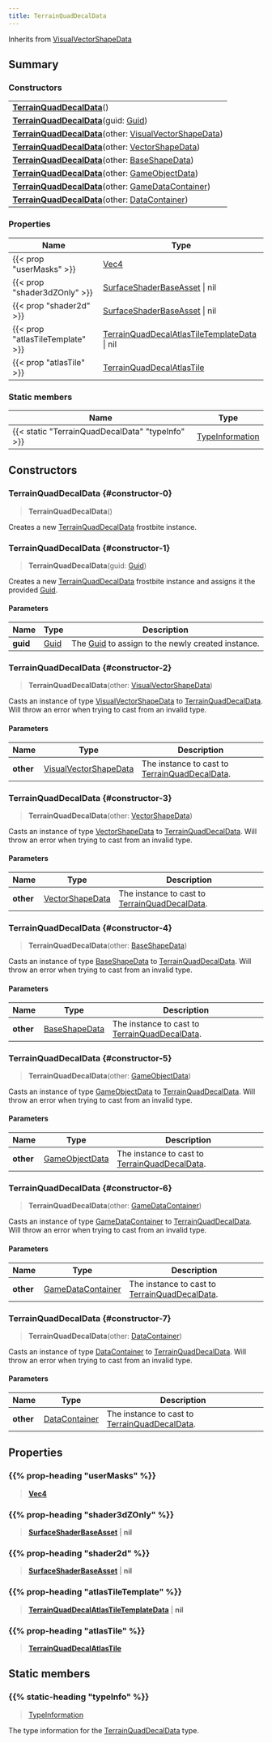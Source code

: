 ```yaml
---
title: TerrainQuadDecalData
---
```


Inherits from 
[VisualVectorShapeData](/vext/ref/fb/visualvectorshapedata)

## Summary
### Constructors
| |
| ----------- |
| **[TerrainQuadDecalData](#constructor-0)**() |
| **[TerrainQuadDecalData](#constructor-1)**(guid: [Guid](/vext/ref/shared/class/guid)) |
| **[TerrainQuadDecalData](#constructor-2)**(other: [VisualVectorShapeData](/vext/ref/fb/visualvectorshapedata)) |
| **[TerrainQuadDecalData](#constructor-3)**(other: [VectorShapeData](/vext/ref/fb/vectorshapedata)) |
| **[TerrainQuadDecalData](#constructor-4)**(other: [BaseShapeData](/vext/ref/fb/baseshapedata)) |
| **[TerrainQuadDecalData](#constructor-5)**(other: [GameObjectData](/vext/ref/fb/gameobjectdata)) |
| **[TerrainQuadDecalData](#constructor-6)**(other: [GameDataContainer](/vext/ref/fb/gamedatacontainer)) |
| **[TerrainQuadDecalData](#constructor-7)**(other: [DataContainer](/vext/ref/shared/class/datacontainer)) |

### Properties
| Name | Type |
| ---- | ---- |
| {{< prop "userMasks" >}} | [Vec4](/vext/ref/shared/class/vec4) |
| {{< prop "shader3dZOnly" >}} | [SurfaceShaderBaseAsset](/vext/ref/fb/surfaceshaderbaseasset) \| nil |
| {{< prop "shader2d" >}} | [SurfaceShaderBaseAsset](/vext/ref/fb/surfaceshaderbaseasset) \| nil |
| {{< prop "atlasTileTemplate" >}} | [TerrainQuadDecalAtlasTileTemplateData](/vext/ref/fb/terrainquaddecalatlastiletemplatedata) \| nil |
| {{< prop "atlasTile" >}} | [TerrainQuadDecalAtlasTile](/vext/ref/fb/terrainquaddecalatlastile) |

### Static members
| Name | Type |
| ---- | ---- |
| {{< static "TerrainQuadDecalData" "typeInfo" >}} | [TypeInformation](/vext/ref/shared/class/typeinformation) |

## Constructors
### TerrainQuadDecalData {#constructor-0}
> **TerrainQuadDecalData**()

Creates a new [TerrainQuadDecalData](/vext/ref/fb/terrainquaddecaldata) frostbite instance.

### TerrainQuadDecalData {#constructor-1}
> **TerrainQuadDecalData**(guid: [Guid](/vext/ref/shared/class/guid))

Creates a new [TerrainQuadDecalData](/vext/ref/fb/terrainquaddecaldata) frostbite instance and assigns it the provided [Guid](/vext/ref/shared/class/guid).

#### Parameters
| Name | Type | Description |
| ---- | ---- | ----------- |
| **guid** | [Guid](/vext/ref/shared/class/guid) | The [Guid](/vext/ref/shared/class/guid) to assign to the newly created instance. |

### TerrainQuadDecalData {#constructor-2}
> **TerrainQuadDecalData**(other: [VisualVectorShapeData](/vext/ref/fb/visualvectorshapedata))

Casts an instance of type [VisualVectorShapeData](/vext/ref/fb/visualvectorshapedata) to [TerrainQuadDecalData](/vext/ref/fb/terrainquaddecaldata). Will throw an error when trying to cast from an invalid type.

#### Parameters
| Name | Type | Description |
| ---- | ---- | ----------- |
| **other** | [VisualVectorShapeData](/vext/ref/fb/visualvectorshapedata) | The instance to cast to [TerrainQuadDecalData](/vext/ref/fb/terrainquaddecaldata). |

### TerrainQuadDecalData {#constructor-3}
> **TerrainQuadDecalData**(other: [VectorShapeData](/vext/ref/fb/vectorshapedata))

Casts an instance of type [VectorShapeData](/vext/ref/fb/vectorshapedata) to [TerrainQuadDecalData](/vext/ref/fb/terrainquaddecaldata). Will throw an error when trying to cast from an invalid type.

#### Parameters
| Name | Type | Description |
| ---- | ---- | ----------- |
| **other** | [VectorShapeData](/vext/ref/fb/vectorshapedata) | The instance to cast to [TerrainQuadDecalData](/vext/ref/fb/terrainquaddecaldata). |

### TerrainQuadDecalData {#constructor-4}
> **TerrainQuadDecalData**(other: [BaseShapeData](/vext/ref/fb/baseshapedata))

Casts an instance of type [BaseShapeData](/vext/ref/fb/baseshapedata) to [TerrainQuadDecalData](/vext/ref/fb/terrainquaddecaldata). Will throw an error when trying to cast from an invalid type.

#### Parameters
| Name | Type | Description |
| ---- | ---- | ----------- |
| **other** | [BaseShapeData](/vext/ref/fb/baseshapedata) | The instance to cast to [TerrainQuadDecalData](/vext/ref/fb/terrainquaddecaldata). |

### TerrainQuadDecalData {#constructor-5}
> **TerrainQuadDecalData**(other: [GameObjectData](/vext/ref/fb/gameobjectdata))

Casts an instance of type [GameObjectData](/vext/ref/fb/gameobjectdata) to [TerrainQuadDecalData](/vext/ref/fb/terrainquaddecaldata). Will throw an error when trying to cast from an invalid type.

#### Parameters
| Name | Type | Description |
| ---- | ---- | ----------- |
| **other** | [GameObjectData](/vext/ref/fb/gameobjectdata) | The instance to cast to [TerrainQuadDecalData](/vext/ref/fb/terrainquaddecaldata). |

### TerrainQuadDecalData {#constructor-6}
> **TerrainQuadDecalData**(other: [GameDataContainer](/vext/ref/fb/gamedatacontainer))

Casts an instance of type [GameDataContainer](/vext/ref/fb/gamedatacontainer) to [TerrainQuadDecalData](/vext/ref/fb/terrainquaddecaldata). Will throw an error when trying to cast from an invalid type.

#### Parameters
| Name | Type | Description |
| ---- | ---- | ----------- |
| **other** | [GameDataContainer](/vext/ref/fb/gamedatacontainer) | The instance to cast to [TerrainQuadDecalData](/vext/ref/fb/terrainquaddecaldata). |

### TerrainQuadDecalData {#constructor-7}
> **TerrainQuadDecalData**(other: [DataContainer](/vext/ref/shared/class/datacontainer))

Casts an instance of type [DataContainer](/vext/ref/shared/class/datacontainer) to [TerrainQuadDecalData](/vext/ref/fb/terrainquaddecaldata). Will throw an error when trying to cast from an invalid type.

#### Parameters
| Name | Type | Description |
| ---- | ---- | ----------- |
| **other** | [DataContainer](/vext/ref/shared/class/datacontainer) | The instance to cast to [TerrainQuadDecalData](/vext/ref/fb/terrainquaddecaldata). |

## Properties
### {{% prop-heading "userMasks" %}}
> **[Vec4](/vext/ref/shared/class/vec4)**

### {{% prop-heading "shader3dZOnly" %}}
> **[SurfaceShaderBaseAsset](/vext/ref/fb/surfaceshaderbaseasset)** | **nil**

### {{% prop-heading "shader2d" %}}
> **[SurfaceShaderBaseAsset](/vext/ref/fb/surfaceshaderbaseasset)** | **nil**

### {{% prop-heading "atlasTileTemplate" %}}
> **[TerrainQuadDecalAtlasTileTemplateData](/vext/ref/fb/terrainquaddecalatlastiletemplatedata)** | **nil**

### {{% prop-heading "atlasTile" %}}
> **[TerrainQuadDecalAtlasTile](/vext/ref/fb/terrainquaddecalatlastile)**

## Static members
### {{% static-heading "typeInfo" %}}
> [TypeInformation](/vext/ref/shared/class/typeinformation)

The type information for the [TerrainQuadDecalData](/vext/ref/fb/terrainquaddecaldata) type.

